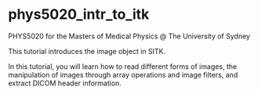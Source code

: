# phys5020_intr_to_itk
PHYS5020 for the Masters of Medical Physics @ The University of Sydney

This tutorial introduces the image object in SITK.

In this tutorial, you will learn how to read different forms of images, the manipulation of images through array operations and image filters, and extract DICOM header information.
